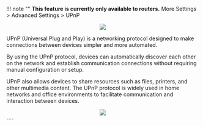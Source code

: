 !!! note ""
	__This feature is currently only available to routers.__
More Settings > Advanced Settings  > UPnP
<div style="text-align: center;">
    <img class="boxshadow" src="/images/upnpadd.png">
</div>
<p class="text">
UPnP (Universal Plug and Play) is a networking protocol designed to make connections between devices simpler and more automated. 
</p>
<p class="text">
By using the UPnP protocol, devices can automatically discover each other on the network and establish communication connections without requiring manual configuration or setup. 
</p>
<p class="text">
UPnP also allows devices to share resources such as files, printers, and other multimedia content. The UPnP protocol is widely used in home networks and office environments to facilitate communication and interaction between devices.
</p>
<div style="text-align: center;">
    <img class="boxshadow" src="/images/upnp.png">
</div>
---